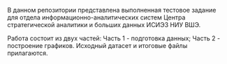 В данном репозитории представлена выполненная тестовое задание
для отдела информационно-аналитических систем 
Центра стратегической аналитики и больших данных
ИСИЭЗ НИУ ВШЭ.

Работа состоит из двух частей: 
Часть 1 - подготовка данных;
Часть 2 - построение графиков.
Исходный датасет и итоговые файлы прилагаются.

